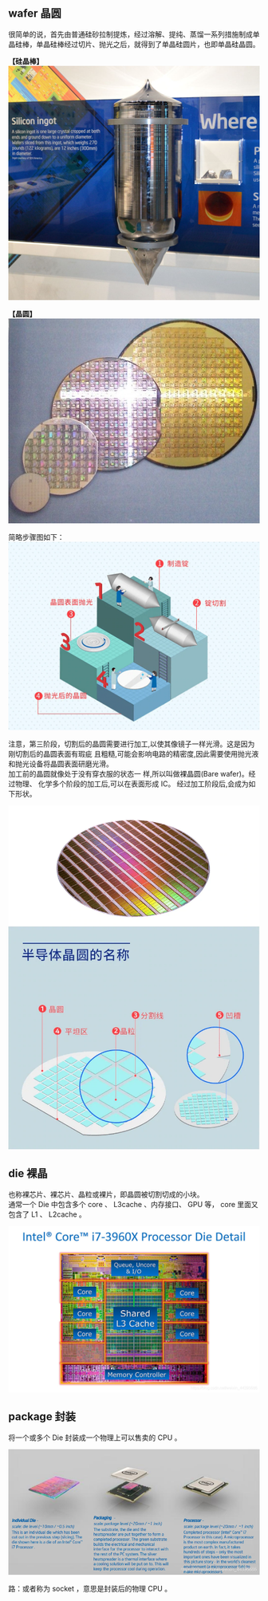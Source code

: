 ## wafer 晶圆
很简单的说，首先由普通硅砂拉制提炼，经过溶解、提纯、蒸馏一系列措施制成单晶硅棒，单晶硅棒经过切片、抛光之后，就得到了单晶硅圆片，也即单晶硅晶圆。 

**【硅晶棒】**   
![硅晶棒](./pic/CPU/1024px-Siligon_ingot_at_Intel_Museum.jpg)


**【晶圆】**   
![晶圆](./pic/CPU/Wafer_2_Zoll_bis_8_Zoll_2.jpg)


简略步骤图如下：   
![1](./pic/CPU/part1-fabrication-process-1-0.jpg)

注意，第三阶段，切割后的晶圆需要进行加工,以使其像镜子一样光滑。这是因为刚切割后的晶圆表面有瑕疵 且粗糙,可能会影响电路的精密度,因此需要使用抛光液和抛光设备将晶圆表面研磨光滑。   
加工前的晶圆就像处于没有穿衣服的状态一 样,所以叫做裸晶圆(Bare wafer)。经过物理、 化学多个阶段的加工后,可以在表面形成 IC。 经过加工阶段后,会成为如下形状。

![2](./pic/CPU/part1-fabrication-process-1-1.jpg)
![3](./pic/CPU/part1-fabrication-process-1-2.jpg)

## die 裸晶
也称裸芯片、裸芯片、晶粒或裸片，即晶圆被切割切成的小块。   
通常一个 Die 中包含多个 core 、 L3cache 、内存接口、 GPU 等， core 里面又包含了 L1 、 L2cache 。

![3](./pic/CPU/core_i7_3960x_die.png)

## package 封装
将一个或多个 Die 封装成一个物理上可以售卖的 CPU 。   

![3](./pic/CPU/20200403152404561.png)

路：或者称为 socket ，意思是封装后的物理 CPU 。   